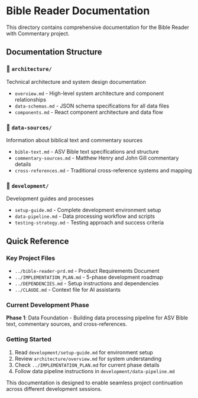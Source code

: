 # Bible Reader Documentation

This directory contains comprehensive documentation for the Bible Reader with Commentary project.

## Documentation Structure

### 📁 `architecture/`
Technical architecture and system design documentation

- `overview.md` - High-level system architecture and component relationships
- `data-schemas.md` - JSON schema specifications for all data files
- `components.md` - React component architecture and data flow

### 📁 `data-sources/`
Information about biblical text and commentary sources

- `bible-text.md` - ASV Bible text specifications and structure
- `commentary-sources.md` - Matthew Henry and John Gill commentary details
- `cross-references.md` - Traditional cross-reference systems and mapping

### 📁 `development/`
Development guides and processes

- `setup-guide.md` - Complete development environment setup
- `data-pipeline.md` - Data processing workflow and scripts
- `testing-strategy.md` - Testing approach and success criteria

## Quick Reference

### Key Project Files
- `../bible-reader-prd.md` - Product Requirements Document
- `../IMPLEMENTATION_PLAN.md` - 5-phase development roadmap
- `../DEPENDENCIES.md` - Setup instructions and dependencies
- `../CLAUDE.md` - Context file for AI assistants

### Current Development Phase
**Phase 1**: Data Foundation - Building data processing pipeline for ASV Bible text, commentary sources, and cross-references.

### Getting Started
1. Read `development/setup-guide.md` for environment setup
2. Review `architecture/overview.md` for system understanding
3. Check `../IMPLEMENTATION_PLAN.md` for current phase details
4. Follow data pipeline instructions in `development/data-pipeline.md`

This documentation is designed to enable seamless project continuation across different development sessions.
